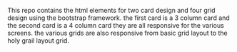 This repo contains the html elements for two card design and four grid design using the bootstrap framework. the first card is a 3 column card and the second card is a 4 column card they are all responsive for the various screens. the various grids are also responsive from basic grid layout to the holy grail layout grid.